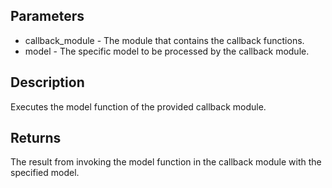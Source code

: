 ## Parameters

- callback_module - The module that contains the callback functions.
- model - The specific model to be processed by the callback module.

## Description
 Executes the model function of the provided callback module.

## Returns
 The result from invoking the model function in the callback module with the specified model.